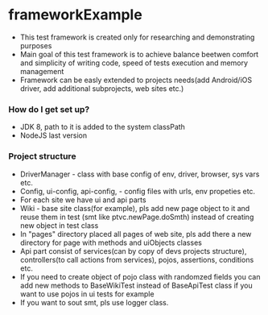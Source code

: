 # frameworkExample
* This test framework is created only for researching and demonstrating purposes
* Main goal of this test framework is to achieve balance beetwen comfort and simplicity of writing code, speed of tests execution and memory management
* Framework can be easly extended to projects needs(add Android/iOS driver, add additional subprojects, web sites etc.)

### How do I get set up? ###

* JDK 8, path to it is added to the system classPath
* NodeJS last version

### Project structure ###
* DriverManager - class with base config of env, driver, browser, sys vars etc.
* Config, ui-config, api-config, - config files with urls, env propeties etc.
* For each site we have ui and api parts
* Wiki - base site class(for example), pls add new page object to it and reuse them in test (smt like ptvc.newPage.doSmth) instead of creating new object in test class
* In "pages" directory placed all pages of web site, pls add there a new directory for page with methods and uiObjects classes
* Api part consist of services(can by copy of devs projects structure), controllers(to call actions from services), pojos, assertions, conditions etc.
* If you need to create object of pojo class with randomzed fields you can add new methods to BaseWikiTest instead of BaseApiTest class if you want to use pojos in ui tests for example
* If you want to sout smt, pls use logger class.
